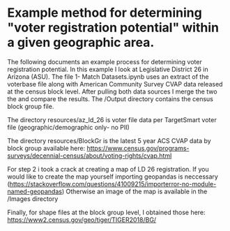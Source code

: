 # Example method for determining "voter registration potential" within a given geographic area.  
The following documents an example process for determining voter registration potential. In this example I look at Legislative District 26 in Arizona (ASU). The file 1- Match Datasets.ipynb uses an extract of the voterbase file along with American Community Survey CVAP data released at the census block level.  After pulling both data sources I merge the two the and compare the results.  The /Output directory contains the census block group file. 

The directory resources/az_ld_26 is voter file data per TargetSmart voter file (geographic/demographic only- no PII)

The directory resources/BlockGr is the latest 5 year ACS CVAP data by block group available here: https://www.census.gov/programs-surveys/decennial-census/about/voting-rights/cvap.html

For step 2 i took a crack at creating a map of LD 26 registration. If you would like to create the map yourself importing geopandas is neccessary (https://stackoverflow.com/questions/41009215/importerror-no-module-named-geopandas) Otherwise an image of the map is available in the /Images directory

Finally, for shape files at the block group level, I obtained those here: https://www2.census.gov/geo/tiger/TIGER2018/BG/
